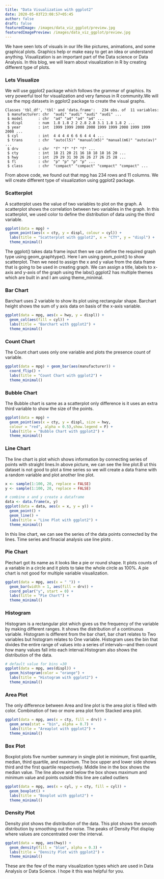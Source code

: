 ```yaml
---
title: "Data Visualization with ggplot2"
date: 2020-05-03T23:08:57+05:45
author: false
draft: false
featuredImage: /images/data_viz_ggplot/preview.jpg
featuredImagePreview: /images/data_viz_ggplot/preview.jpg
---
```


We have seen lots of visuals in our life like pictures, animations, and some graphical plots. Graphics help or make easy to get an idea or understand anything. Visualization is an important part of the Data science or Data Analysis. In this blog, we will learn about visualization in R by creating different type of plots. 

### Lets Visualize

We will use ggplot2 package which follows the grammar of graphics. Its very powerful tool for visualization and very famous in R community.We will use the mpg datasets in ggplot2 package to create the visual graphs.

```
Classes 'tbl_df', 'tbl' and 'data.frame':   234 obs. of  11 variables:
 $ manufacturer: chr  "audi" "audi" "audi" "audi" ...
 $ model       : chr  "a4" "a4" "a4" "a4" ...
 $ displ       : num  1.8 1.8 2 2 2.8 2.8 3.1 1.8 1.8 2 ...
 $ year        : int  1999 1999 2008 2008 1999 1999 2008 1999 1999 2008 ...
 $ cyl         : int  4 4 4 4 6 6 6 4 4 4 ...
 $ trans       : chr  "auto(l5)" "manual(m5)" "manual(m6)" "auto(av)" ...
 $ drv         : chr  "f" "f" "f" "f" ...
 $ cty         : int  18 21 20 21 16 18 18 18 16 20 ...
 $ hwy         : int  29 29 31 30 26 26 27 26 25 28 ...
 $ fl          : chr  "p" "p" "p" "p" ...
 $ class       : chr  "compact" "compact" "compact" "compact" ...
 ```

From above code, we found out that mpg has 234 rows and 11 columns. We will create different type of visualization using ggplot2 package.

### Scatterplot

A scatterplot uses the value of two variables to plot on the graph. A scatterplot shows the correlation between two variables in the graph. In this scatterplot, we used color to define the distribution of data using the third variable.

```R
ggplot(data = mpg) + 
  geom_point(aes(x = cty, y = displ, colour = cyl)) +
  labs(title = "Scatterplot with ggplot2", x = "CTY", y = "displ") + 
  theme_minimal()
```

The ggplot() takes data frame input then we can define the required graph type using geom_graphtype(). Here I am using geom_point() to show scatterplot. Then we need to assign the x and y value from the data frame that is going to be used in creating graph. We can assign a title, labels to x-axis and y-axis of the graph using the labs().ggplot2 has multiple themes which are built in and I am using theme_minimal.

### Bar Chart

Barchart uses 2 variable to show its plot using rectangular shape. Barchart height shows the sum of y axis data on basis of the x-axis variable.

```R
ggplot(data = mpg, aes(x = hwy, y = displ)) +
  geom_col(aes(fill = cyl)) + 
  labs(title = "Barchart with ggplot2") +
  theme_minimal()
```

### Count Chart

The Count chart uses only one variable and plots the presence count of variable.

```R
ggplot(data = mpg) + geom_bar(aes(manufacturer)) +
  coord_flip() +
  labs(title = "Count Chart with ggplot2") + 
  theme_minimal()
```

### Bubble Chart

The Bubble chart is same as a scatterplot only difference is it uses an extra third variable to show the size of the points.

```R
ggplot(data = mpg) + 
  geom_point(aes(x = cty, y = displ, size = hwy, 
  colour = "red", alpha = 0.5),show.legend = F) + 
  labs(title = "Bubble Chart with ggplot2") +
  theme_minimal()
```

### Line Chart

The line chart is plot which shows information by connecting series of points with straight lines.In above picture, we can see the line plot.B ut this dataset is not good to plot a time series so we will create a data frame with a random variable and plot another line plot.

```R
x <- sample(1:100, 20, replace = FALSE)
y <- sample(1:100, 20, replace = FALSE)

# combine x and y create a dataframe
data <- data.frame(x, y)
ggplot(data = data, aes(x = x, y = y)) + 
  geom_point() + 
  geom_line() + 
  labs(title = "Line Plot with ggplot2") + 
  theme_minimal()
```


In this line chart, we can see the series of the data points connected by the lines. Time series and finacial analysis use line plots .

### Pie Chart

Piechart got its name as it looks like a pie or round shape. It plots counts of a variable in a circle and it plots to take the whole circle as 100%. A pie chart is not good for multiple variable visualization.

```R
ggplot(data = mpg, aes(x = " ")) + 
  geom_bar(width = 1, aes(fill = drv)) +
  coord_polar("y", start = 0) + 
  labs(title = "Pie Chart") + 
  theme_minimal()
```

### Histogram

Histogram is a rectangular plot which gives us the frequency of the variable by making different ranges. It shows the distribution of a continuous variable. Histogram is different from the bar chart, bar chart relates to Two variables but histogram relates to One variable. Histogram uses the bin that divides the entire range of values into a series of intervals—and then count how many values fall into each interval.Histogram also shows the distribution of the data.

```R
# default value for bins =30
ggplot(data = mpg, aes(displ)) + 
  geom_histogram(color = "orange") + 
  labs(title = "Histogram with ggplot2") + 
  theme_minimal()
```

### Area Plot

The only difference between Area and line plot is the area plot is filled with color. Combination of two or more area plot form Stacked area plot.

```R
ggplot(data = mpg, aes(x = cty, fill = drv)) + 
  geom_area(stat = "bin", alpha = 0.7) +
  labs(title = "Areaplot with ggplot2") + 
  theme_minimal()
```

### Box Plot

Boxplot plots five number summary in single plot ie minimum, first quartile, median, third quartile, and maximum. The box upper and lower side shows third and the first quartile respectively. Middle line in the box shows the median value. The line above and below the box shows maximum and minimum value and points outside this line are called outliers

```R
ggplot(data = mpg, aes(x = cyl, y = cty, fill = cyl)) + 
  geom_boxplot() +
  labs(title = "Boxplot with ggplot2") + 
  theme_minimal()
```

### Density Plot

Density plot shows the distribution of the data. This plot shows the smooth distribution by smoothing out the noise. The peaks of Density Plot display where values are concentrated over the interval.

```R
ggplot(data = mpg, aes(hwy)) + 
  geom_density(fill = "blue", alpha = 0.3) + 
  labs(title = "Density Plot with ggplot2") + 
  theme_minimal()
```

These are the few of the many visualization types which are used in Data Analysis or Data Science. I hope it this was helpful for you.